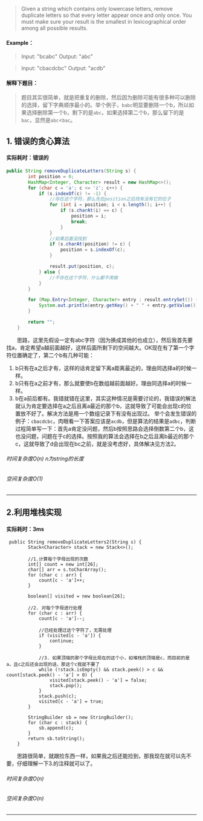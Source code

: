 > Given a string which contains only lowercase letters, remove duplicate letters so that every letter appear once and only once. You must make sure your result is the smallest in lexicographical order among all possible results.


#### Example：
> Input: "bcabc"
Output: "abc"

> Input: "cbacdcbc"
Output: "acdb"

#### 解释下题目：
> 题目其实很简单，就是把重复的删除，然后因为删除可能有很多种可以删除的选择，留下字典顺序最小的。举个例子，`babc`明显要删除一个b，所以如果选择删除第一个b，剩下的是`abc`，如果选择第二个b，那么留下的是`bac`，显然是`abc`<`bac`。

## 1. 错误的贪心算法
#### 实际耗时：错误的
```java
public String removeDuplicateLetters(String s) {
        int position = 0;
        HashMap<Integer, Character> result = new HashMap<>();
        for (char c = 'a'; c <= 'z'; c++) {
            if (s.indexOf(c) != -1) {
                //存在这个字符，那么先在position之后找有没有它的位子
                for (int i = position; i < s.length(); i++) {
                    if (s.charAt(i) == c) {
                        position = i;
                        break;
                    }
                }
                //如果后面没找到
                if (s.charAt(position) != c) {
                    position = s.indexOf(c);
                }

                result.put(position, c);
            } else {
                //不存在这个字符，什么都不用做
            }
        }

        for (Map.Entry<Integer, Character> entry : result.entrySet()) {
            System.out.println(entry.getKey() + " " + entry.getValue());
        }

        return "";
    }
```
&emsp;&emsp;思路，这里先假设一定有abc字符（因为换成其他的也成立），然后我首先要找a，肯定希望a越前面越好，这样后面所剩下的空间越大。OK现在有了第一个字符位置确定了，第二个b有几种可能：
1. b只有在a之后才有，这样的话肯定留下离a距离最近的，理由同选择a的时候一样。
2. b只有在a之前才有，那么就要使b在数组越前面越好。理由同选择a的时候一样。
3. b在a前后都有。我错就错在这里，其实这种情况是需要讨论的，我错误的解法就认为肯定要选择在a之后且离a最近的那个b，这就导致了可能会出现c的位置放不好了。解决方法是用一个数组记录下有没有出现过。
举个会发生错误的例子：`cbacdcbc`，肉眼看一下答案应该是`acdb`，但是算法的结果是`adbc`，判断过程简单写一下：首先a肯定没问题，然后b按照思路会选择倒数第二个b，这也没问题，问题在于c的选择。按照我的算法会选择在b之后且离b最近的那个c，这就导致了d会出现在bc之前，就是没考虑好，具体解决见方法2。
###### 时间复杂度O(n) n为string的长度
###### 空间复杂度O(1)
---------
## 2.利用堆栈实现
#### 实际耗时：3ms
```
 public String removeDuplicateLetters2(String s) {
        Stack<Character> stack = new Stack<>();

        //1.计算每个字母出现的次数
        int[] count = new int[26];
        char[] arr = s.toCharArray();
        for (char c : arr) {
            count[c - 'a']++;
        }

        boolean[] visited = new boolean[26];

        //2. 对每个字母进行处理
        for (char c : arr) {
            count[c - 'a']--;

            //已经处理过这个字符了，无需处理
            if (visited[c - 'a']) {
                continue;
            }

            //3. 如果顶端的那个字母比现在的这个小，如堆栈的顶端是c，而目前的是a，且c之后还会出现的话，那这个c我就不要了
            while (!stack.isEmpty() && stack.peek() > c && count[stack.peek() - 'a'] > 0) {
                visited[stack.peek() - 'a'] = false;
                stack.pop();
            }
            stack.push(c);
            visited[c - 'a'] = true;
        }

        StringBuilder sb = new StringBuilder();
        for (char c : stack) {
            sb.append(c);
        }
        return sb.toString();
    }
```

&emsp;&emsp;思路很简单，就跟捡东西一样，如果我之后还能捡到，那我现在就可以先不要，仔细理解一下3.的注释就可以了。
###### 时间复杂度O(n)
###### 空间复杂度O(n)
---------
